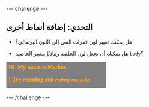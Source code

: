 --- challenge ---
## التحدي: إضافة أنماط أخرى

+ هل يمكنك تغيير لون فقرات النص إلى اللون البرتقالي؟

+ هل يمكنك أن تجعل لون الخلفية رماديًا بتغيير الخاصية `body`؟

![screenshot](images/birthday-more-style.png)

--- /challenge ---
